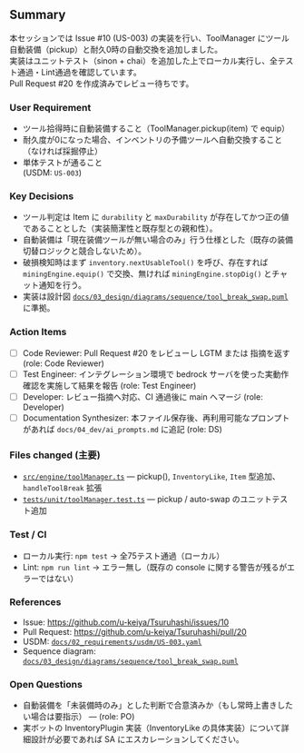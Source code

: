 ## Summary
本セッションでは Issue #10 (US-003) の実装を行い、ToolManager にツール自動装備（pickup）と耐久0時の自動交換を追加しました。  
実装はユニットテスト（sinon + chai）を追加した上でローカル実行し、全テスト通過・Lint通過を確認しています。  
Pull Request #20 を作成済みでレビュー待ちです。

### User Requirement
- ツール拾得時に自動装備すること（ToolManager.pickup(item) で equip）  
- 耐久度が0になった場合、インベントリの予備ツールへ自動交換すること（なければ採掘停止）  
- 単体テストが通ること  
(USDM: `US-003`)

### Key Decisions
- ツール判定は Item に `durability` と `maxDurability` が存在してかつ正の値であることとした（実装簡潔性と既存型との親和性）。  
- 自動装備は「現在装備ツールが無い場合のみ」行う仕様とした（既存の装備切替ロジックと競合しないため）。  
- 破損検知時はまず `inventory.nextUsableTool()` を呼び、存在すれば `miningEngine.equip()` で交換、無ければ `miningEngine.stopDig()` とチャット通知を行う。  
- 実装は設計図 [`docs/03_design/diagrams/sequence/tool_break_swap.puml`](docs/03_design/diagrams/sequence/tool_break_swap.puml:16) に準拠。

### Action Items
- [ ] Code Reviewer: Pull Request #20 をレビューし LGTM または 指摘を返す (role: Code Reviewer)  
- [ ] Test Engineer: インテグレーション環境で bedrock サーバを使った実動作確認を実施して結果を報告 (role: Test Engineer)  
- [ ] Developer: レビュー指摘へ対応、CI 通過後に main へマージ (role: Developer)  
- [ ] Documentation Synthesizer: 本ファイル保存後、再利用可能なプロンプトがあれば `docs/04_dev/ai_prompts.md` に追記 (role: DS)

### Files changed (主要)
- [`src/engine/toolManager.ts`](src/engine/toolManager.ts:1) — pickup(), `InventoryLike`, `Item` 型追加、`handleToolBreak` 拡張  
- [`tests/unit/toolManager.test.ts`](tests/unit/toolManager.test.ts:1) — pickup / auto-swap のユニットテスト追加

### Test / CI
- ローカル実行: `npm test` → 全75テスト通過（ローカル）  
- Lint: `npm run lint` → エラー無し（既存の console に関する警告が残るがエラーではない）

### References
- Issue: https://github.com/u-keiya/Tsuruhashi/issues/10  
- Pull Request: https://github.com/u-keiya/Tsuruhashi/pull/20  
- USDM: [`docs/02_requirements/usdm/US-003.yaml`](docs/02_requirements/usdm/US-003.yaml:1)  
- Sequence diagram: [`docs/03_design/diagrams/sequence/tool_break_swap.puml`](docs/03_design/diagrams/sequence/tool_break_swap.puml:1)

### Open Questions
- 自動装備を「未装備時のみ」とした判断で合意済みか（もし常時上書きしたい場合は要指示） — (role: PO)  
- 実ボットの InventoryPlugin 実装（InventoryLike の具体実装）について詳細設計が必要であれば SA にエスカレーションしてください。